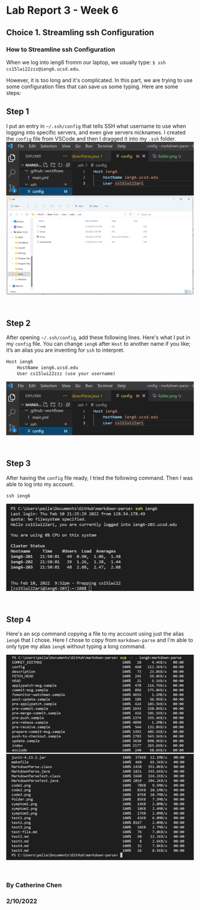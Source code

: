 # Lab Report 3 - Week 6
## Choice 1. Streamling ssh Configuration

### **How to Streamline ssh Configuration**

When we log into ieng6 fromm our laptop, we usually type: ```$ ssh cs15lwi22zzz@ieng6.ucsd.edu```.

However, it is too long and it's complicated. In this part, we are trying to use some configuration files that can save us some typing. Here are some steps:

## Step 1

I put an entry in ```~/.ssh/config``` that tells SSH what username to use when logging into specific servers, and even give servers nicknames.
I created the ```config``` file from VSCode and then I dragged it into my ```.ssh``` folder.
![Image](configfile.png)
![Image](folder.png)

</br>

## Step 2

After opening ```~/.ssh/config```, add these following lines. Here's what I put in my ```config``` file. You can change ```ieng6``` after ```Host``` to another name if you like; it’s an alias you are inventing for ```ssh``` to interpret.
```
Host ieng6
    HostName ieng6.ucsd.edu
    User cs15lwi22zzz (use your username)
```
![Image](configfile.png)

</br>

## Step 3

After having the ```config``` file ready, I tried the following command. Then I was able to log into my account.
```
ssh ieng6
```
![Image](login.png)

</br>

## Step 4

Here's an scp command copying a file to my account using just the alias ```ieng6``` that I chose. Here I chose to copy from ```markdown-parse``` and I'm able to only type my alias ```ieng6``` without typing a long command.

![Image](scp.png)
![Image](scp2.png)

</br>

### By Catherine Chen

### 2/10/2022
